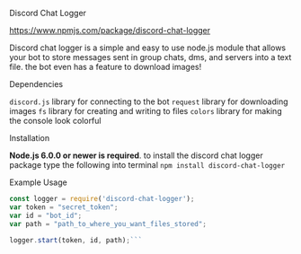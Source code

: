 Discord Chat Logger

https://www.npmjs.com/package/discord-chat-logger

Discord chat logger is a simple and easy to use node.js module that allows your bot to store messages sent in group chats, dms, and servers into a text file. the bot even has a feature to download images!


Dependencies

`discord.js` library for connecting to the bot
`request` library for downloading images
`fs` library for creating and writing to files
`colors` library for making the console look colorful


Installation

**Node.js 6.0.0 or newer is required**. to install the discord chat logger package type the following into terminal
`npm install discord-chat-logger`


Example Usage

```js
const logger = require('discord-chat-logger');
var token = "secret_token";
var id = "bot_id";
var path = "path_to_where_you_want_files_stored";
 
logger.start(token, id, path);```
